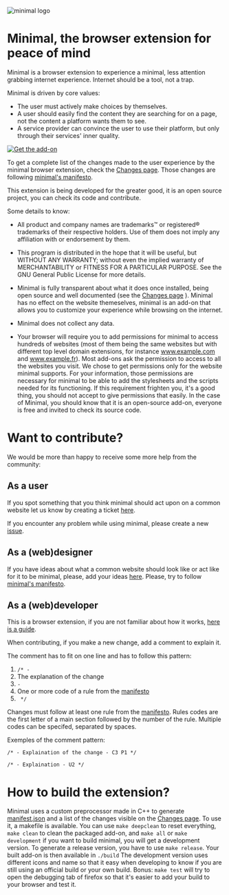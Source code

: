 ![minimal logo](./pictures/logo/minimalAvatar512.png)

# Minimal, the browser extension for peace of mind
Minimal is a browser extension to experience a minimal, less attention grabbing internet experience. Internet should be a tool, not a trap.

Minimal is driven by core values:

- The user must actively make choices by themselves.
- A user should easily find the content they are searching for on a page, not the content a platform wants them to see.
- A service provider can convince the user to use their platform, but only through their services' inner quality.

[![Get the add-on](https://addons.cdn.mozilla.net/static/img/addons-buttons/AMO-button_1.png)](https://addons.mozilla.org/firefox/addon/minimal-internet-experience/)

To get a complete list of the changes made to the user experience by the minimal browser extension, check the [Changes page](https://minimal.aupya.org/#about_changes). Those changes are following [minimal's manifesto](MANIFESTO.md).

This extension is being developed for the greater good, it is an open source project, you can check its code and contribute.

Some details to know:
 - All product and company names are trademarks™ or registered® trademarks of their respective holders. Use of them does not imply any affiliation with or endorsement by them.

 - This program is distributed in the hope that it will be useful, but WITHOUT ANY WARRANTY; without even the implied warranty of MERCHANTABILITY or FITNESS FOR A PARTICULAR PURPOSE. See the GNU General Public License for more details.

 - Minimal is fully transparent about what it does once installed, being open source and well documented (see the [Changes page](https://minimal.aupya.org/#about_changes) ). Minimal has no effect on the website themeselves, minimal is an add-on that allows you to customize your experience while browsing on the internet.

 - Minimal does not collect any data.
 
 - Your browser will require you to add permissions for minimal to access hundreds of websites (most of them being the same websites but with different top level domain extensions, for instance www.example.com and www.example.fr). Most add-ons ask the permission to access to all the websites you visit. We chose to get permissions only for the website minimal supports. For your information, those permissions are necessary for minimal to be able to add the stylesheets and the scripts needed for its functioning. If this requirement frighten you, it's a good thing, you should not accept to give permissions that easily. In the case of Minimal, you should know that it is an open-source add-on, everyone is free and invited to check its source code.

# Want to contribute?

We would be more than happy to receive some more help from the community:

## As a user
If you spot something that you think minimal should act upon on a common website let us know by creating a ticket [here](https://gitlab.com/aupya/minimal/issues).

If you encounter any problem while using minimal, please create a new [issue](https://gitlab.com/aupya/minimal/issues).

## As a (web)designer
If you have ideas about what a common website should look like or act like for it to be minimal, please, add your ideas [here](https://gitlab.com/aupya/minimal/issues). 
Please, try to follow [minimal's manifesto](./MANIFESTO.md).

## As a (web)developer
This is a browser extension, if you are not familiar about how it works, [here is a guide](https://developer.mozilla.org/en-US/docs/Mozilla/Add-ons/WebExtensions).

When contributing, if you make a new change, add a comment to explain it.

The comment has to fit on one line and has to follow this pattern:
1. `/* - ` 
2. The explanation of the change
3. ` - ` 
4. One or more code of a rule from the [manifesto](./MANIFESTO.md)
5. ` */`

Changes must follow at least one rule from the [manifesto](./MANIFESTO.md). Rules codes are the first letter of a main section followed by the number of the rule. Multiple codes can be specifed, separated by spaces.

Exemples of the comment pattern:

```
/* - Explaination of the change - C3 P1 */
```
```
/* - Explaination - U2 */
```

# How to build the extension?

Minimal uses a custom preprocessor made in C++ to generate [manifest.json](./manifest.json) and a list of the changes visible on  the [Changes page](https://minimal.aupya.org/#about_changes). To use it, a makefile is available. You can use `make deepclean` to reset everything, `make clean` to clean the packaged add-on, and `make all` or `make development` if you want to build minimal, you will get a development version. To generate a release version, you have to use `make release`. Your built add-on is then available in `./build` The development version uses different icons and name so that it easy when developing to know if you are still using an official build or your own build. Bonus: `make test` will try to open the debugging tab of firefox so that it's easier to add your build to your browser and test it.
